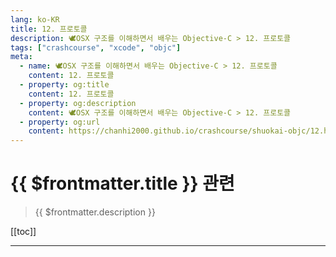 ```yaml
---
lang: ko-KR
title: 12. 프로토콜
description: 🕊️OSX 구조를 이해하면서 배우는 Objective-C > 12. 프로토콜
tags: ["crashcourse", "xcode", "objc"]
meta:
  - name: 🕊️OSX 구조를 이해하면서 배우는 Objective-C > 12. 프로토콜
    content: 12. 프로토콜
  - property: og:title
    content: 12. 프로토콜
  - property: og:description
    content: 🕊️OSX 구조를 이해하면서 배우는 Objective-C > 12. 프로토콜
  - property: og:url
    content: https://chanhi2000.github.io/crashcourse/shuokai-objc/12.html
---
```


# {{ $frontmatter.title }} 관련

> {{ $frontmatter.description }}

[[toc]]

---

<TagLinks />